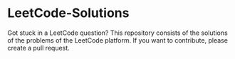# LeetCode-Solutions
Got stuck in a LeetCode question? This repository consists of the solutions of the problems of the LeetCode platform. If you want to contribute, please create a pull request.
